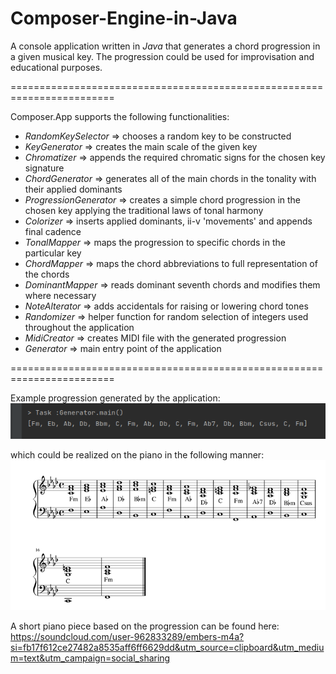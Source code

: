 # Composer-Engine-in-Java

A console application written in *Java* that generates a chord progression in a given musical key.
The progression could be used for improvisation and educational purposes.

========================================================================

Composer.App supports the following functionalities:
- *_RandomKeySelector_* => chooses a random key to be constructed
- *_KeyGenerator_* => creates the main scale of the given key
- *_Chromatizer_* => appends the required chromatic signs for the chosen key signature
- *_ChordGenerator_* => generates all of the main chords in the tonality with their applied dominants
- *_ProgressionGenerator_* => creates a simple chord progression in the chosen key applying the traditional laws of tonal harmony
- *_Colorizer_* => inserts applied dominants, ii-v 'movements' and appends final cadence
- *_TonalMapper_* => maps the progression to specific chords in the particular key
- *_ChordMapper_* => maps the chord abbreviations to full representation of the chords
- *_DominantMapper_* => reads dominant seventh chords and modifies them where necessary
- *_NoteAlterator_* => adds accidentals for raising or lowering chord tones
- *_Randomizer_* => helper function for random selection of integers used throughout the application
- *_MidiCreator_* => creates MIDI file with the generated progression
- *_Generator_* => main entry point of the application


========================================================================

Example progression generated by the application:
<br><img src="https://github.com/Mithras11/Composer-Engine-in-Java/blob/main/example-progression.png"/>

which could be realized on the piano in the following manner:<br>
<img src="https://github.com/Mithras11/Composer-Engine-in-Java/blob/main/piano-version.png"/>

A short piano piece based on the progression can be found here:
<br>https://soundcloud.com/user-962833289/embers-m4a?si=fb17f612ce27482a8535aff6ff6629dd&utm_source=clipboard&utm_medium=text&utm_campaign=social_sharing
